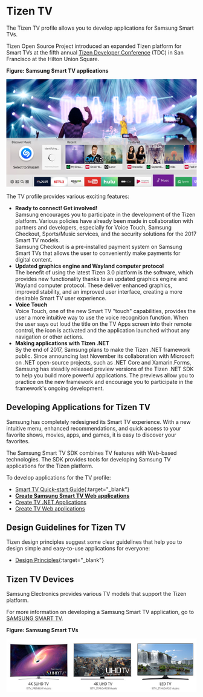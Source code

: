 # Tizen TV

The Tizen TV profile allows you to develop applications for Samsung Smart TVs.

Tizen Open Source Project introduced an expanded Tizen platform for Smart TVs at the fifth annual [Tizen Developer Conference](https://www.tizen.org/events/2017/tizen-developer-conference-2017) (TDC)  in San Francisco at the Hilton Union Square.

**Figure: Samsung Smart TV applications**

![Samsung Smart TV applications](media/Smart-TVs-at-TDC2017_main_1.jpg)

The TV profile provides various exciting features:

- **Ready to connect! Get involved!**  
Samsung encourages you to participate in the development of the Tizen platform. Various policies have already been made in collaboration with partners and developers, especially for Voice Touch, Samsung Checkout, Sports/Music services, and the security solutions for the 2017 Smart TV models.  
  Samsung Checkout is a pre-installed payment system on Samsung Smart TVs that allows the user to conveniently make payments for digital content.
- **Updated graphics engine and Wayland computer protocol**  
The benefit of using the latest Tizen 3.0 platform is the software, which provides new functionality thanks to an updated graphics engine and Wayland computer protocol. These deliver enhanced graphics, improved stability, and an improved user interface, creating a more desirable Smart TV user experience.
- **Voice Touch**  
Voice Touch, one of the new Smart TV "touch" capabilities, provides the user a more intuitive way to use the voice recognition function. When the user says out loud the title on the TV Apps screen into their remote control, the icon is activated and the application launched without any navigation or other actions.
- **Making applications with Tizen .NET**  
By the end of 2017, Samsung plans to make the Tizen .NET framework public. Since announcing last November its collaboration with Microsoft on .NET open-source projects, such as .NET Core and Xamarin.Forms, Samsung has steadily released preview versions of the Tizen .NET SDK to help you build more powerful applications. The previews allow you to practice on the new framework and encourage you to participate in the framework's ongoing development.


## Developing Applications for Tizen TV

Samsung has completely redesigned its Smart TV experience. With a new intuitive menu, enhanced recommendations, and quick access to your favorite shows, movies, apps, and games, it is easy to discover your favorites.

The Samsung Smart TV SDK combines TV features with Web-based technologies. The SDK provides tools for developing Samsung TV applications for the Tizen platform.

To develop applications for the TV profile:

- [Smart TV Quick-start Guide](http://developer.samsung.com/tv/develop/getting-started/quick-start-guide){:target="_blank"}
- [**Create Samsung Smart TV Web applications**](../../../application/web/get-started/tv/first-samsung-tv-app.md)
- [Create TV .NET Applications](../../../application/dotnet/get-started/tv/first-app.md)
- [Create TV Web applications](../../../application/web/get-started/tv/first-app.md)

## Design Guidelines for Tizen TV

Tizen design principles suggest some clear guidelines that help you to design simple and easy-to-use applications for everyone:
- [Design Principles](https://developer.tizen.org/design/tv/design-principles){:target="_blank"}

## Tizen TV Devices

Samsung Electronics provides various TV models that support the Tizen platform.

For more information on developing a Samsung Smart TV application, go to [SAMSUNG SMART TV](http://developer.samsung.com/tv).

**Figure: Samsung Smart TVs**

![Samsung Smart TVs](media/profile_tv_devices.jpg)
